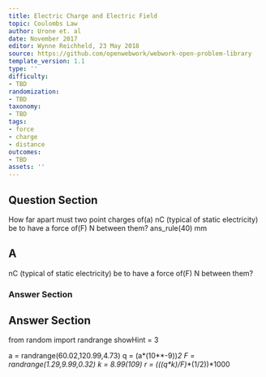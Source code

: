 ```yaml
---
title: Electric Charge and Electric Field
topic: Coulombs Law
author: Urone et. al
date: November 2017
editor: Wynne Reichheld, 23 May 2018
source: https://github.com/openwebwork/webwork-open-problem-library
template_version: 1.1
type: ''
difficulty:
- TBD
randomization:
- TBD
taxonomy:
- TBD
tags:
- force
- charge
- distance
outcomes:
- TBD
assets: ''
---
```


## Question Section 

How far apart must two point charges of(a) nC (typical of static electricity) be to have a force of(F) N between them?
ans_rule(40) mm

## A
nC (typical of static electricity) be to have a force of(F) N between them?
### Answer Section


## Answer Section

from random import randrange
showHint = 3

a = randrange(60.02,120.99,4.73)
q = (a*(10**-9))**2
F = randrange(1.29,9.99,0.32)
k = 8.99*(10**9)
r = (((q*k)/F)**(1/2))*1000